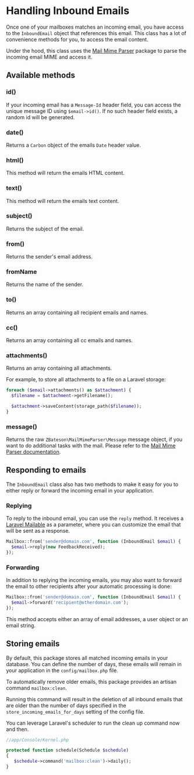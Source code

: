 # Handling Inbound Emails

Once one of your mailboxes matches an incoming email, you have access to the `InboundEmail` object that references this email. This class has a lot of convenience methods for you, to access the email content.

Under the hood, this class uses the [Mail Mime Parser](https://mail-mime-parser.org) package to parse the incoming email MIME and access it.

## Available methods

### id()

If your incoming email has a `Message-Id` header field, you can access the unique message ID using `$email->id()`. If no such header field exists, a random id will be generated.

### date()

Returns a `Carbon` object of the emails `Date` header value.

### html()

This method will return the emails HTML content.

### text()

This method will return the emails text content.

### subject()

Returns the subject of the email.

### from()

Returns the sender's email address.

### fromName

Returns the name of the sender.

### to()

Returns an array containing all recipient emails and names.

### cc()

Returns an array containing all cc emails and names.

### attachments()

Returns an array containing all attachments. 

For example, to store all attachments to a file on a Laravel storage:

```php
foreach ($email->attachments() as $attachment) {
  $filename = $attachment->getFilename();

  $attachment->saveContent(storage_path($filename));
}
```

### message()

Returns the raw `ZBateson\MailMimeParser\Message` message object, if you want to do additional tasks with the mail. Please refer to the [Mail Mime Parser documentation](https://mail-mime-parser.org).

## Responding to emails

The `InboundEmail` class also has two methods to make it easy for you to either reply or forward the incoming email in your application.

### Replying

To reply to the inbound email, you can use the `reply` method. It receives a [Laravel Mailable](https://laravel.com/docs/5.7/mail#generating-mailables) as a parameter, where you can customize the email that will be sent as a response.

```php
Mailbox::from('sender@domain.com', function (InboundEmail $email) {
  $email->reply(new FeedbackReceived);
});
```

### Forwarding

In addition to replying the incoming emails, you may also want to forward the email to other recipients after your automatic processing is done:

```php
Mailbox::from('sender@domain.com', function (InboundEmail $email) {
  $email->forward('recipient@otherdomain.com');
});
```

This method accepts either an array of email addresses, a user object or an email string.

## Storing emails

By default, this package stores all matched incoming emails in your database. You can define the number of days, these emails will remain in your application in the `config/mailbox.php` file.

To automatically remove older emails, this package provides an artisan command `mailbox:clean`.

Running this command will result in the deletion of all inbound emails that are older than the number of days specified in the `store_incoming_emails_for_days` setting of the config file.

You can leverage Laravel's scheduler to run the clean up command now and then.

```php
//app/Console/Kernel.php

protected function schedule(Schedule $schedule)
{
   $schedule->command('mailbox:clean')->daily();
}
```
